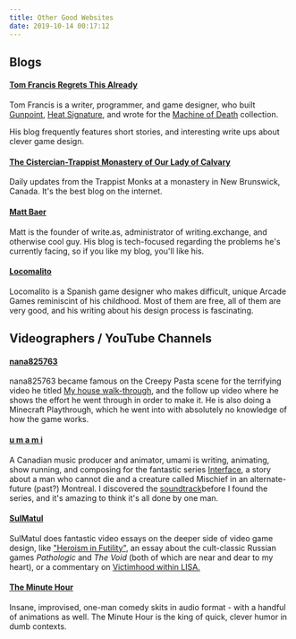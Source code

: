 ```yaml
---
title: Other Good Websites
date: 2019-10-14 00:17:12
---
```


## Blogs

#### [Tom Francis Regrets This Already](https://www.pentadact.com/)

Tom Francis is a writer, programmer, and game designer, who built [Gunpoint](http://www.gunpointgame.com/), [Heat Signature](http://www.heatsig.com/), and wrote for the [Machine of Death](https://www.pentadact.com/2013-03-05-my-short-story-for-the-second-machine-of-death-collection/) collection.

His blog frequently features short stories, and interesting write ups about clever game design.

#### [The Cistercian-Trappist Monastery of Our Lady of Calvary](https://www.calvaryabbey.com/weekly-chronicle/)

Daily updates from the Trappist Monks at a monastery in New Brunswick, Canada. It's the best blog on the internet.

#### [Matt Baer](https://write.as/matt/)

Matt is the founder of write.as, administrator of writing.exchange, and otherwise cool guy. His blog is tech-focused regarding the problems he's currently facing, so if you like my blog, you'll like his.

#### [Locomalito](https://www.locomalito.com/)

Locomalito is a Spanish game designer who makes difficult, unique Arcade Games reminiscint of his childhood. Most of them are free, all of them are very good, and his writing about his design process is fascinating.

## Videographers / YouTube Channels

#### [nana825763](https://www.youtube.com/channel/UCr1zZcrgK3k-KvH5KnfHtXQ)

nana825763 became famous on the Creepy Pasta scene for the terrifying video he titled [My house walk-through](https://www.youtube.com/watch?v=qWXnt2Z2D1E), and the follow up video where he shows the effort he went through in order to make it. He is also doing a Minecraft Playthrough, which he went into with absolutely no knowledge of how the game works.

#### [u m a m i](https://www.youtube.com/channel/UCqrrxZeeFSNCjGmD-33SKMw)

A Canadian music producer and animator, umami is writing, animating, show running, and composing for the fantastic series [Interface](https://www.youtube.com/watch?v=EHqsCmfTDmI), a story about a man who cannot die and a creature called Mischief in an alternate-future (past?) Montreal. I discovered the [soundtrack](https://hexsystem.bandcamp.com/album/interface-ost-vol-i)before I found the series, and it's amazing to think it's all done by one man.

#### [SulMatul](https://www.youtube.com/user/SulMatul)

SulMatul does fantastic video essays on the deeper side of video game design, like ["Heroism in Futility"](https://www.youtube.com/watch?v=VPKHRzSpbqQ), an essay about the cult-classic Russian games *Pathologic* and *The Void* (both of which are near and dear to my heart), or a commentary on [Victimhood within LISA.](https://www.youtube.com/watch?v=8jT7tmU0hMY)

#### [The Minute Hour](https://www.youtube.com/channel/UC7k7WPHxxBZM145BX_SKDwQ)

Insane, improvised, one-man comedy skits in audio format - with a handful of animations as well. The Minute Hour is the king of quick, clever humor in dumb contexts.

